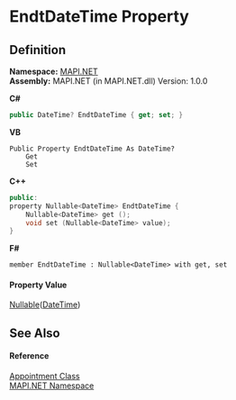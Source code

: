 # EndtDateTime Property




## Definition
**Namespace:** <a href="5bef4637-66f8-16d4-e5f4-4d0da57a1538.md">MAPI.NET</a>  
**Assembly:** MAPI.NET (in MAPI.NET.dll) Version: 1.0.0

**C#**
``` C#
public DateTime? EndtDateTime { get; set; }
```
**VB**
``` VB
Public Property EndtDateTime As DateTime?
	Get
	Set
```
**C++**
``` C++
public:
property Nullable<DateTime> EndtDateTime {
	Nullable<DateTime> get ();
	void set (Nullable<DateTime> value);
}
```
**F#**
``` F#
member EndtDateTime : Nullable<DateTime> with get, set
```



#### Property Value
<a href="https://learn.microsoft.com/dotnet/api/system.nullable-1" target="_blank" rel="noopener noreferrer">Nullable</a>(<a href="https://learn.microsoft.com/dotnet/api/system.datetime" target="_blank" rel="noopener noreferrer">DateTime</a>)

## See Also


#### Reference
<a href="13ed75e1-5dd4-0ede-0e85-b151cb2a9a73.md">Appointment Class</a>  
<a href="5bef4637-66f8-16d4-e5f4-4d0da57a1538.md">MAPI.NET Namespace</a>  

